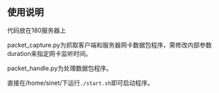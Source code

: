 ## 使用说明

代码放在180服务器上

packet_capture.py为抓取客户端和服务器网卡数据包程序，需修改内部参数duration来指定网卡监听时间。

packet_handle.py为处理数据包程序。

直接在/home/sinet/下运行`./start.sh`即可启动程序。